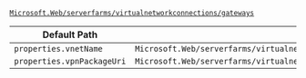 [`Microsoft.Web/serverfarms/virtualnetworkconnections/gateways`](https://docs.microsoft.com/en-us/azure/templates/microsoft.web/serverfarms/virtualnetworkconnections/gateways)

| Default Path | Alias |
|---|---|
| `properties.vnetName` | `Microsoft.Web/serverfarms/virtualnetworkconnections/gateways/vnetName` |
| `properties.vpnPackageUri` | `Microsoft.Web/serverfarms/virtualnetworkconnections/gateways/vpnPackageUri` |

